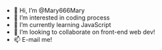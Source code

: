 - 👋 Hi, I’m @Mary666Mary
- 👀 I’m interested in coding process
- 🌱 I’m currently learning JavaScript
- 💞️ I’m looking to collaborate on front-end web dev!
- 📫 E-mail me!

<!---
Mary666Mary/Mary666Mary is a ✨ special ✨ repository because its `README.md` (this file) appears on your GitHub profile.
You can click the Preview link to take a look at your changes.
--->
